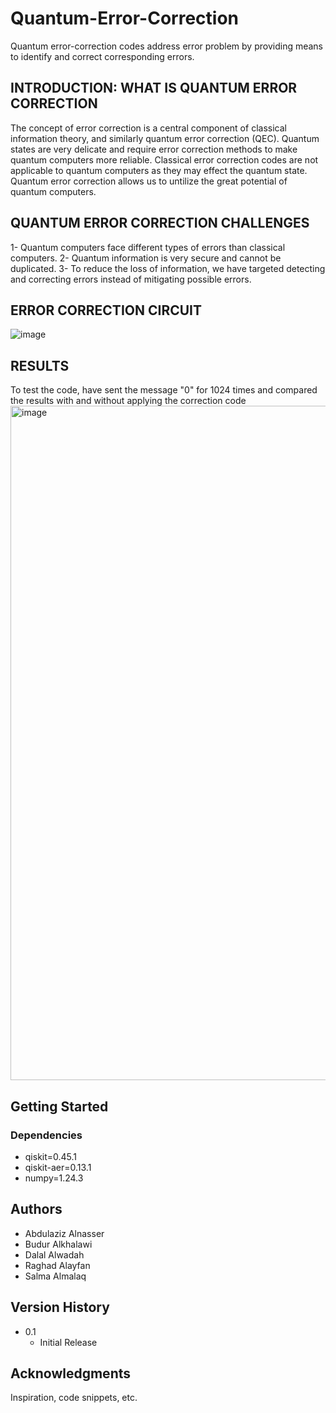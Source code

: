 # Quantum-Error-Correction

Quantum error-correction codes address error problem by providing means to identify and correct corresponding errors. 

## INTRODUCTION: WHAT IS QUANTUM ERROR CORRECTION

The concept of error correction is a central component of classical information theory, and similarly quantum error correction (QEC).
Quantum states are very delicate and require error correction methods to make quantum computers more reliable.
Classical error correction codes are not applicable to quantum computers as they may effect the quantum state.
Quantum error correction allows us to untilize the great potential of quantum computers.

## QUANTUM ERROR CORRECTION CHALLENGES
1- Quantum computers face different types of errors than classical computers.
2- Quantum information is very secure and cannot be duplicated.
3- To reduce the loss of information, we have targeted detecting and correcting errors instead of mitigating possible errors.

## ERROR CORRECTION CIRCUIT

![image](https://github.com/QuantumBootcampQEC/Quantum-Error-Correction/assets/106312306/e90e4ffe-6c27-46e3-a835-5f2af6d74c70)


## RESULTS
To test the code, have sent the message "0" for 1024 times and compared the results with and without applying the correction code
<img width="1079" alt="image" src="https://github.com/QuantumBootcampQEC/Quantum-Error-Correction/assets/26482897/b1a7876b-cf1d-40bb-98de-e10cfa15aec9">


## Getting Started

### Dependencies

* qiskit=0.45.1
* qiskit-aer=0.13.1
* numpy=1.24.3
  


## Authors

* Abdulaziz Alnasser
* Budur Alkhalawi
* Dalal Alwadah
* Raghad Alayfan
* Salma Almalaq


## Version History

* 0.1
    * Initial Release



## Acknowledgments

Inspiration, code snippets, etc.
